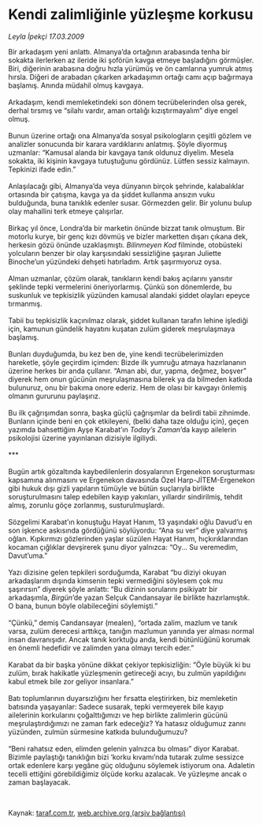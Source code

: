 # Kendi zalimliğinle yüzleşme korkusu

*Leyla İpekçi 17.03.2009*

<div class="taraf_structure_2col_1zq">
<div class="margen_n">



 <p>Bir arkadaşım yeni anlattı. Almanya’da ortağının arabasında tenha bir sokakta ilerlerken az ileride iki şoförün kavga etmeye başladığını görmüşler. Biri, diğerinin arabasına doğru hızla yürümüş ve ön camlarına yumruk atmış hırsla. Diğeri de arabadan çıkarken arkadaşımın ortağı camı açıp bağırmaya başlamış. Anında müdahil olmuş kavgaya. <br/><br/>Arkadaşım, kendi memleketindeki son dönem tecrübelerinden olsa gerek, derhal tırsmış ve “silahı vardır, aman ortalığı kızıştırmayalım” diye engel olmuş. <br/><br/>Bunun üzerine ortağı ona Almanya’da sosyal psikologların çeşitli gözlem ve analizler sonucunda bir karara vardıklarını anlatmış. Şöyle diyormuş uzmanlar: “Kamusal alanda bir kavgaya tanık oldunuz diyelim. Mesela sokakta, iki kişinin kavgaya tutuştuğunu gördünüz. Lütfen sessiz kalmayın. Tepkinizi ifade edin.” <br/><br/>Anlaşılacağı gibi, Almanya’da veya dünyanın birçok şehrinde, kalabalıklar ortasında bir çatışma, kavga ya da şiddet kullanma ansızın vuku bulduğunda, buna tanıklık edenler susar. Görmezden gelir. Bir yolunu bulup olay mahallini terk etmeye çalışırlar. <br/><br/>Birkaç yıl önce, Londra’da bir marketin önünde bizzat tanık olmuştum. Bir motorlu kurye, bir genç kızı dövmüş ve bizler marketten dışarı çıkana dek, herkesin gözü önünde uzaklaşmıştı. <i>Bilinmeyen Kod</i> filminde, otobüsteki yolcuların benzer bir olay karşısındaki sessizliğine şaşıran Juliette Binoche’un yüzündeki dehşeti hatırladım. Artık şaşırmıyoruz oysa. <br/><br/>Alman uzmanlar, çözüm olarak, tanıkların kendi bakış açılarını yansıtır şeklinde tepki vermelerini öneriyorlarmış. Çünkü son dönemlerde, bu suskunluk ve tepkisizlik yüzünden kamusal alandaki şiddet olayları epeyce tırmanmış. <br/><br/>Tabii bu tepkisizlik kaçınılmaz olarak, şiddet kullanan tarafın lehine işlediği için, kamunun gündelik hayatını kuşatan zulüm giderek meşrulaşmaya başlamış. <br/><br/>Bunları duyduğumda, bu kez ben de, yine kendi tecrübelerimizden hareketle, şöyle geçirdim içimden: Bizde ilk yumruğu atmaya hazırlananın üzerine herkes bir anda çullanır. “Aman abi, dur, yapma, değmez, boşver” diyerek hem onun gücünün meşrulaşmasına bilerek ya da bilmeden katkıda bulunuruz, onu bir bakıma onore ederiz. Hem de olası bir kavgayı önlemiş olmanın gururunu paylaşırız. <br/><br/>Bu ilk çağrışımdan sonra, başka güçlü çağrışımlar da belirdi tabii zihnimde. Bunların içinde beni en çok etkileyeni, (belki daha taze olduğu için), geçen yazımda bahsettiğim Ayşe Karabat’ın <i>Today’s Zaman</i>’da kayıp ailelerin psikolojisi üzerine yayınlanan dizisiyle ilgiliydi. <br/><br/>*** <br/><br/>Bugün artık gözaltında kaybedilenlerin dosyalarının Ergenekon soruşturması kapsamına alınmasını ve Ergenekon davasında Özel Harp-JİTEM-Ergenekon gibi hukuk dışı gizli yapıların tümüyle ve bütün suçlarıyla birlikte soruşturulmasını talep edebilen kayıp yakınları, yıllardır sindirilmiş, tehdit almış, zorunlu göçe zorlanmış, susturulmuşlardı. <br/><br/>Sözgelimi Karabat’ın konuştuğu Hayat Hanım, 13 yaşındaki oğlu Davud’u en son işkence askısında gördüğünü söylüyordu: “Ana su ver” diye yalvarmış oğlan. Kıpkırmızı gözlerinden yaşlar süzülen Hayat Hanım, hıçkırıklarından kocaman çığlıklar devşirerek şunu diyor yalnızca: “Oy... Su veremedim, Davut’uma.” <br/><br/>Yazı dizisine gelen tepkileri sorduğumda, Karabat “bu diziyi okuyan arkadaşlarım dışında kimsenin tepki vermediğini söylesem çok mu şaşırırsın” diyerek şöyle anlattı: “Bu dizinin sorularını psikiyatr bir arkadaşımla, <i>Birgün</i>’de yazan Selçuk Candansayar ile birlikte hazırlamıştık. O bana, bunun böyle olabileceğini söylemişti.” <br/><br/>“Çünkü,” demiş Candansayar (mealen), “ortada zalim, mazlum ve tanık varsa, zulüm derecesi arttıkça, tanığın mazlumun yanında yer alması normal insan davranışıdır. Ancak tanık korktuğu anda, kendi bütünlüğünü korumak en önemli hedefidir ve zalimden yana olmayı tercih eder.” <br/><br/>Karabat da bir başka yönüne dikkat çekiyor tepkisizliğin: “Öyle büyük ki bu zulüm, bırak hakikatle yüzleşmenin getireceği acıyı, bu zulmün yapıldığını kabul etmek bile zor geliyor insanlara.” <br/><br/>Batı toplumlarının duyarsızlığını her fırsatta eleştirirken, biz memleketin batısında yaşayanlar: Sadece susarak, tepki vermeyerek bile kayıp ailelerinin korkularını çoğalttığımızı ve hep birlikte zalimlerin gücünü meşrulaştırdığımızı ne zaman fark edeceğiz? Ya hatasız olduğumuz zannı yüzünden, zulmün sürmesine katkıda bulunduğumuzu? <br/><br/>“Beni rahatsız eden, elimden gelenin yalnızca bu olması” diyor Karabat. Bizimle paylaştığı tanıklığın bizi ‘korku kıvamı’nda tutarak zulme sessizce ortak edenlere karşı yegâne güç olduğunu söylemek istiyorum ona. Adaletin tecelli ettiğini görebildiğimiz ölçüde korku azalacak. Ve yüzleşme ancak o zaman başlayacak.</p>

<br/>


<div id="taraf_not">
</div>

</div>


</div>

Kaynak: [taraf.com.tr](http://www.taraf.com.tr:80/makale/4532.htm), [web.archive.org (arşiv bağlantısı)](http://web.archive.org/web/20090524024418/http://www.taraf.com.tr:80/makale/4532.htm)
